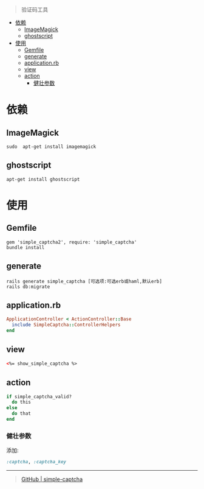 > 验证码工具

<!-- TOC -->

- [依赖](#依赖)
  - [ImageMagick](#imagemagick)
  - [ghostscript](#ghostscript)
- [使用](#使用)
  - [Gemfile](#gemfile)
  - [generate](#generate)
  - [application.rb](#applicationrb)
  - [view](#view)
  - [action](#action)
    - [健壮参数](#健壮参数)

<!-- /TOC -->

# 依赖

## ImageMagick

```
sudo  apt-get install imagemagick
```

## ghostscript

```
apt-get install ghostscript
```

# 使用

## Gemfile

```
gem 'simple_captcha2', require: 'simple_captcha'
bundle install
```

## generate

```
rails generate simple_captcha [可选项:可选erb或haml,默认erb]
rails db:migrate
```

## application.rb

```ruby
ApplicationController < ActionController::Base
  include SimpleCaptcha::ControllerHelpers
end
```

## view

```html
<%= show_simple_captcha %>
```

## action

```ruby
if simple_captcha_valid?
  do this
else
  do that
end
```

### 健壮参数

添加:

```ruby
:captcha, :captcha_key
```

<hr>

> [GitHub | simple-captcha](https://github.com/pludoni/simple-captcha)
